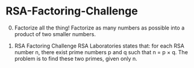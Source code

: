 # RSA-Factoring-Challenge

0. Factorize all the thing!
Factorize as many numbers as possible into a product of two smaller numbers.

1. RSA Factoring Challenge
RSA Laboratories states that: for each RSA number n, there exist prime numbers p and q such that
n = p × q. The problem is to find these two primes, given only n.

